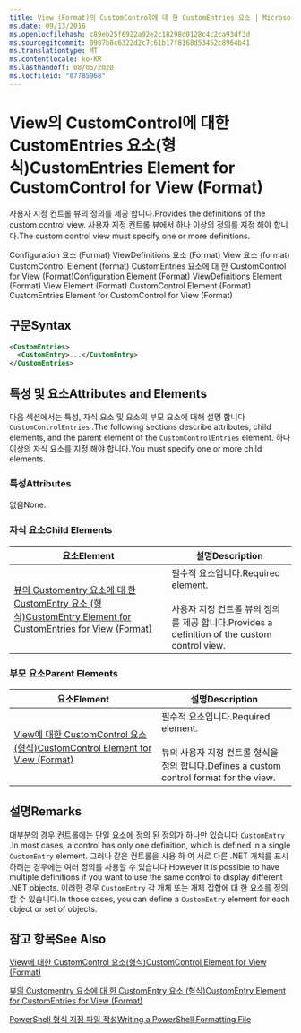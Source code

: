 ```yaml
---
title: View (Format)의 CustomControl에 대 한 CustomEntries 요소 | Microsoft Docs
ms.date: 09/13/2016
ms.openlocfilehash: c89eb25f6922a92e2c18298d0128c4c2ca93df3d
ms.sourcegitcommit: 0907b8c6322d2c7c61b17f8168d53452c8964b41
ms.translationtype: MT
ms.contentlocale: ko-KR
ms.lasthandoff: 08/05/2020
ms.locfileid: "87785968"
---
```

# <a name="customentries-element-for-customcontrol-for-view-format"></a><span data-ttu-id="b9b0d-102">View의 CustomControl에 대한 CustomEntries 요소(형식)</span><span class="sxs-lookup"><span data-stu-id="b9b0d-102">CustomEntries Element for CustomControl for View (Format)</span></span>

<span data-ttu-id="b9b0d-103">사용자 지정 컨트롤 뷰의 정의를 제공 합니다.</span><span class="sxs-lookup"><span data-stu-id="b9b0d-103">Provides the definitions of the custom control view.</span></span> <span data-ttu-id="b9b0d-104">사용자 지정 컨트롤 뷰에서 하나 이상의 정의를 지정 해야 합니다.</span><span class="sxs-lookup"><span data-stu-id="b9b0d-104">The custom control view must specify one or more definitions.</span></span>

<span data-ttu-id="b9b0d-105">Configuration 요소 (Format) ViewDefinitions 요소 (Format) View 요소 (format) CustomControl Element (format) CustomEntries 요소에 대 한 CustomControl for View (Format)</span><span class="sxs-lookup"><span data-stu-id="b9b0d-105">Configuration Element (Format) ViewDefinitions Element (Format) View Element (Format) CustomControl Element (Format) CustomEntries Element for CustomControl for View (Format)</span></span>

## <a name="syntax"></a><span data-ttu-id="b9b0d-106">구문</span><span class="sxs-lookup"><span data-stu-id="b9b0d-106">Syntax</span></span>

```xml
<CustomEntries>
  <CustomEntry>...</CustomEntry>
</CustomEntries>
```

## <a name="attributes-and-elements"></a><span data-ttu-id="b9b0d-107">특성 및 요소</span><span class="sxs-lookup"><span data-stu-id="b9b0d-107">Attributes and Elements</span></span>

<span data-ttu-id="b9b0d-108">다음 섹션에서는 특성, 자식 요소 및 요소의 부모 요소에 대해 설명 합니다 `CustomControlEntries` .</span><span class="sxs-lookup"><span data-stu-id="b9b0d-108">The following sections describe attributes, child elements, and the parent element of the `CustomControlEntries` element.</span></span> <span data-ttu-id="b9b0d-109">하나 이상의 자식 요소를 지정 해야 합니다.</span><span class="sxs-lookup"><span data-stu-id="b9b0d-109">You must specify one or more child elements.</span></span>

### <a name="attributes"></a><span data-ttu-id="b9b0d-110">특성</span><span class="sxs-lookup"><span data-stu-id="b9b0d-110">Attributes</span></span>

<span data-ttu-id="b9b0d-111">없음</span><span class="sxs-lookup"><span data-stu-id="b9b0d-111">None.</span></span>

### <a name="child-elements"></a><span data-ttu-id="b9b0d-112">자식 요소</span><span class="sxs-lookup"><span data-stu-id="b9b0d-112">Child Elements</span></span>

|<span data-ttu-id="b9b0d-113">요소</span><span class="sxs-lookup"><span data-stu-id="b9b0d-113">Element</span></span>|<span data-ttu-id="b9b0d-114">설명</span><span class="sxs-lookup"><span data-stu-id="b9b0d-114">Description</span></span>|
|-------------|-----------------|
|[<span data-ttu-id="b9b0d-115">뷰의 Customentry 요소에 대 한 CustomEntry 요소 (형식)</span><span class="sxs-lookup"><span data-stu-id="b9b0d-115">CustomEntry Element for CustomEntries for View (Format)</span></span>](./customentry-element-for-customentries-for-customcontrol-for-view-format.md)|<span data-ttu-id="b9b0d-116">필수적 요소입니다.</span><span class="sxs-lookup"><span data-stu-id="b9b0d-116">Required element.</span></span><br /><br /> <span data-ttu-id="b9b0d-117">사용자 지정 컨트롤 뷰의 정의를 제공 합니다.</span><span class="sxs-lookup"><span data-stu-id="b9b0d-117">Provides a definition of the custom control view.</span></span>|

### <a name="parent-elements"></a><span data-ttu-id="b9b0d-118">부모 요소</span><span class="sxs-lookup"><span data-stu-id="b9b0d-118">Parent Elements</span></span>

|<span data-ttu-id="b9b0d-119">요소</span><span class="sxs-lookup"><span data-stu-id="b9b0d-119">Element</span></span>|<span data-ttu-id="b9b0d-120">설명</span><span class="sxs-lookup"><span data-stu-id="b9b0d-120">Description</span></span>|
|-------------|-----------------|
|[<span data-ttu-id="b9b0d-121">View에 대한 CustomControl 요소(형식)</span><span class="sxs-lookup"><span data-stu-id="b9b0d-121">CustomControl Element for View (Format)</span></span>](./customcontrol-element-for-view-format.md)|<span data-ttu-id="b9b0d-122">필수적 요소입니다.</span><span class="sxs-lookup"><span data-stu-id="b9b0d-122">Required element.</span></span><br /><br /> <span data-ttu-id="b9b0d-123">뷰의 사용자 지정 컨트롤 형식을 정의 합니다.</span><span class="sxs-lookup"><span data-stu-id="b9b0d-123">Defines a custom control format for the view.</span></span>|

## <a name="remarks"></a><span data-ttu-id="b9b0d-124">설명</span><span class="sxs-lookup"><span data-stu-id="b9b0d-124">Remarks</span></span>

<span data-ttu-id="b9b0d-125">대부분의 경우 컨트롤에는 단일 요소에 정의 된 정의가 하나만 있습니다 `CustomEntry` .</span><span class="sxs-lookup"><span data-stu-id="b9b0d-125">In most cases, a control has only one definition, which is defined in a single `CustomEntry` element.</span></span> <span data-ttu-id="b9b0d-126">그러나 같은 컨트롤을 사용 하 여 서로 다른 .NET 개체를 표시 하려는 경우에는 여러 정의를 사용할 수 있습니다.</span><span class="sxs-lookup"><span data-stu-id="b9b0d-126">However it is possible to have multiple definitions if you want to use the same control to display different .NET objects.</span></span> <span data-ttu-id="b9b0d-127">이러한 경우 `CustomEntry` 각 개체 또는 개체 집합에 대 한 요소를 정의할 수 있습니다.</span><span class="sxs-lookup"><span data-stu-id="b9b0d-127">In those cases, you can define a `CustomEntry` element for each object or set of objects.</span></span>

## <a name="see-also"></a><span data-ttu-id="b9b0d-128">참고 항목</span><span class="sxs-lookup"><span data-stu-id="b9b0d-128">See Also</span></span>

[<span data-ttu-id="b9b0d-129">View에 대한 CustomControl 요소(형식)</span><span class="sxs-lookup"><span data-stu-id="b9b0d-129">CustomControl Element for View (Format)</span></span>](./customcontrol-element-for-view-format.md)

[<span data-ttu-id="b9b0d-130">뷰의 Customentry 요소에 대 한 CustomEntry 요소 (형식)</span><span class="sxs-lookup"><span data-stu-id="b9b0d-130">CustomEntry Element for CustomEntries for View (Format)</span></span>](./customentry-element-for-customentries-for-customcontrol-for-view-format.md)

[<span data-ttu-id="b9b0d-131">PowerShell 형식 지정 파일 작성</span><span class="sxs-lookup"><span data-stu-id="b9b0d-131">Writing a PowerShell Formatting File</span></span>](./writing-a-powershell-formatting-file.md)
